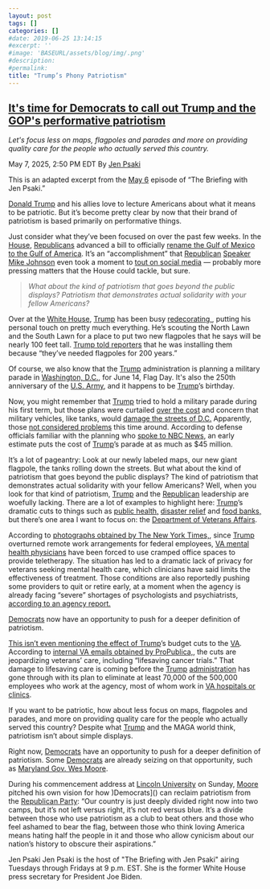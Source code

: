 ```yaml
---
layout: post
tags: []
categories: []
#date: 2019-06-25 13:14:15
#excerpt: ''
#image: 'BASEURL/assets/blog/img/.png'
#description:
#permalink:
title: "Trump’s Phony Patriotism"
---
```


## [It's time for Democrats to call out Trump and the GOP's performative patriotism](https://www.msnbc.com/top-stories/latest/republican-performative-patriotism-democrats-jen-psaki-rcna205357)

*Let's focus less on maps, flagpoles and parades and more on providing quality care for the people who actually served this country.*

May 7, 2025, 2:50 PM EDT
By [Jen Psaki](https://www.msnbc.com/author/jen-psaki-ncpn1300286)

This is an adapted excerpt from the [May 6](https://www.msnbc.com/jen-psaki) episode of “The Briefing with Jen Psaki.”

[Donald Trump](https://www.donaldjtrump.com/) and his allies love to lecture Americans about what it means to be patriotic. But it’s become pretty clear by now that their brand of patriotism is based primarily on performative things.

Just consider what they’ve been focused on over the past few weeks. In the [House](https://www.house.gov/), [Republicans](https://www.gop.com/) advanced a bill to officially [rename the Gulf of Mexico to the Gulf of America](https://www.msnbc.com/donald-trump). It’s an “accomplishment” that [Republican](https://www.gop.com/) [Speaker](https://www.speaker.gov/) [Mike Johnson](https://mikejohnson.house.gov/) even took a moment to [tout on social media](https://x.com/SpeakerJohnson/status/1919771470055563435) — probably more pressing matters that the House could tackle, but sure.

> *What about the kind of patriotism that goes beyond the public displays? Patriotism that demonstrates actual solidarity with your fellow Americans?*

Over at the [White House](https://www.whitehouse.gov/), [Trump](https://www.donaldjtrump.com/) has been busy [redecorating,](https://www.wsj.com/politics/policy/trump-white-house-oval-office-gold-touches-6018016d), putting his personal touch on pretty much everything. He’s scouting the North Lawn and the South Lawn for a place to put two new flagpoles that he says will be nearly 100 feet tall.  [Trump told reporters](https://www.usatoday.com/story/news/politics/2025/04/23/trump-100-foot-us-flags-white-house/83231728007/) that he was installing them because “they’ve needed flagpoles for 200 years.”

Of course, we also know that the [Trump](https://www.donaldjtrump.com/) administration is planning a military parade in [Washington, D.C.](https://dc.gov/), for June 14, Flag Day. It's also the 250th anniversary of the [U.S. Army](https://www.army.mil/), and it happens to be [Trump](https://www.donaldjtrump.com/)’s birthday.

Now, you might remember that [Trump](https://www.donaldjtrump.com/) tried to hold a military parade during his first term, but those plans were curtailed [over the cost](https://www.nytimes.com/2018/08/17/us/politics/trump-military-parade.html) and concern that military vehicles, like tanks, would [damage the streets of D.C.](https://www.axios.com/2018/03/10/details-of-trumps-military-parade) Apparently, those [not considered problems](https://abcnews.go.com/Politics/7000-troops-tanks-parachute-jumps-military-parade-coinciding/story?id=121410722) this time around. According to defense officials familiar with the planning who [spoke to NBC News](https://www.nbcnews.com/politics/national-security/us-army-planning-parade-anniversary-trumps-birthday-rcna204512), an early estimate puts the cost of [Trump](https://www.donaldjtrump.com/)’s parade at as much as \$45 million.

It’s a lot of pageantry: Look at our newly labeled maps, our new giant flagpole, the tanks rolling down the streets. But what about the kind of patriotism that goes beyond the public displays? The kind of patriotism that demonstrates actual solidarity with your fellow Americans? Well, when you look for that kind of patriotism, [Trump](https://www.donaldjtrump.com/) and the [Republican](https://www.gop.com/) leadership are woefully lacking. There are a lot of examples to highlight here: [Trump](https://www.donaldjtrump.com/)’s dramatic cuts to things such as [public health,](https://www.msnbc.com/opinion/msnbc-opinion/trump-budget-cuts-nih-cancer-research-rcna204165) [disaster relief](https://www.theguardian.com/us-news/2025/may/05/trump-cuts-disaster-preparedness) and [food banks,](https://www.msnbc.com/top-stories/latest/trump-usda-cuts-schools-food-banks-rollins-rcna196050) but there’s one area I want to focus on: the [Department of Veterans Affairs](https://www.va.gov/).

According to [photographs obtained by The New York Times,](https://www.nytimes.com/2025/05/04/us/politics/veterans-affairs-mental-health-privacy.html), since [Trump](https://www.donaldjtrump.com/) overturned remote work arrangements for federal employees, [VA mental health physicians](https://www.va.gov/) have been forced to use cramped office spaces to provide teletherapy. The situation has led to a dramatic lack of privacy for veterans seeking mental health care, which clinicians have said limits the effectiveness of treatment. Those conditions are also reportedly pushing some providers to quit or retire early, at a moment when the agency is already facing “severe” shortages of psychologists and psychiatrists, [according to an agency report.](https://www.vaoig.gov/reports/national-healthcare-review/oig-determination-veterans-health-administrations-severe-0#:~:text=Facilities%20reported%202%2C959%20severe%20occupational,percent%20decrease%20from%20FY%202023.&text=Every%20year%20since%202014%2C%20the,of%20occupational%20staffing%20shortages%20reports.)

[Democrats](https://www.democrats.org/) now have an opportunity to push for a deeper definition of patriotism.

[This isn’t even mentioning the effect of Trump](https://www.donaldjtrump.com/)’s budget cuts to the [VA](). According to [internal VA emails obtained by ProPublica,](https://www.propublica.org/article/trump-veterans-affairs-budget-staff-cuts-jeopardize-cancer-research), the cuts are jeopardizing veterans’ care, including “lifesaving cancer trials.” That damage to lifesaving care is coming before the [Trump](https://www.donaldjtrump.com/) [administration]() has gone through with its plan to eliminate at least 70,000 of the 500,000 employees who work at the agency, most of whom work in [VA hospitals or clinics]().

If you want to be patriotic, how about less focus on maps, flagpoles and parades, and more on providing quality care for the people who actually served this country? Despite what [Trump](https://www.donaldjtrump.com/) and the MAGA world think, patriotism isn’t about simple displays.

Right now, [Democrats](https://www.democrats.org/) have an opportunity to push for a deeper definition of patriotism. Some [Democrats](https://www.democrats.org/) are already seizing on that opportunity, such as [Maryland Gov. Wes Moore](https://www.washingtonpost.com/dc-md-va/2025/05/04/wes-moore-lincoln-university-commencement-patriotism/).

During his commencement address at [Lincoln University]() on Sunday, [Moore]() pitched his own vision for how )Democrats]() can reclaim patriotism from the [Republican Party](): “Our country is just deeply divided right now into two camps, but it’s not left versus right, it’s not red versus blue. It’s a divide between those who use patriotism as a club to beat others and those who feel ashamed to bear the flag, between those who think loving America means hating half the people in it and those who allow cynicism about our nation’s history to obscure their aspirations.”

Jen Psaki
Jen Psaki is the host of "The Briefing with Jen Psaki" airing Tuesdays through Fridays at 9 p.m. EST. She is the former White House press secretary for President Joe Biden.  


